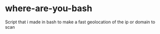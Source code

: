 # where-are-you-bash
Script that i made in bash to make a fast geolocation of the ip or domain to scan

